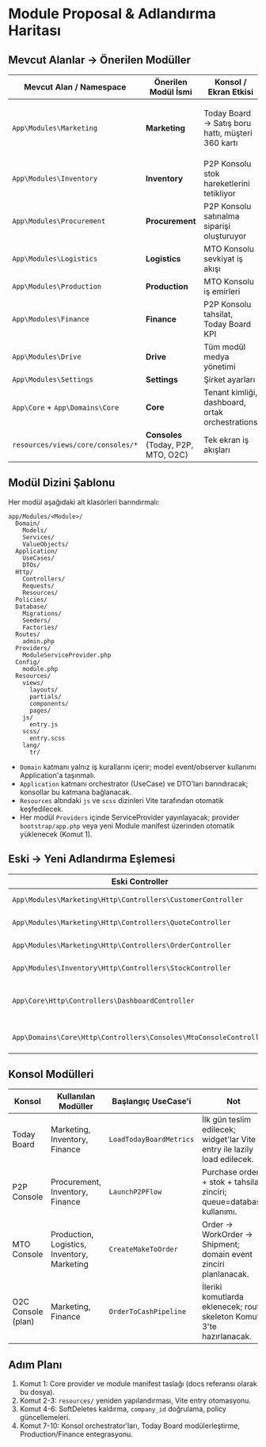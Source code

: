 # Module Proposal & Adlandırma Haritası

## Mevcut Alanlar → Önerilen Modüller
| Mevcut Alan / Namespace | Önerilen Modül İsmi | Konsol / Ekran Etkisi | Notlar |
| --- | --- | --- | --- |
| `App\Modules\Marketing` | **Marketing** | Today Board → Satış boru hattı, müşteri 360 kartı | URI ve rota isimleri `admin/marketing`, `admin.marketing.*` olarak güncellendi; View klasörleri modül kaynakları altında toplanmış durumda.【F:app/Modules/Marketing/Routes/admin.php†L1-L52】【F:app/Modules/Marketing/Resources/views/customers/index.blade.php†L1-L71】 |
| `App\Modules\Inventory` | **Inventory** | P2P Konsolu stok hareketlerini tetikliyor | JS/SCSS girişleri modül bazlı ayrılacak; konsol aksiyonları UseCase katmanına taşınacak. |
| `App\Modules\Procurement` | **Procurement** | P2P Konsolu satınalma siparişi oluşturuyor | `pos` rotaları `purchase-orders` olarak yeniden adlandırılacak; Domain → Application katmanı ile UseCase'ler yazılacak. |
| `App\Modules\Logistics` | **Logistics** | MTO Konsolu sevkiyat iş akışı | Shipment print view'ları module resources/pages/print altına alınacak. |
| `App\Modules\Production` | **Production** | MTO Konsolu iş emirleri | Work Order close işlemi Application UseCase'e taşınacak. |
| `App\Modules\Finance` | **Finance** | P2P Konsolu tahsilat, Today Board KPI | AP/AR ayrımı provider bazlı aktifleştirilecek; soft delete -> status alanı. |
| `App\Modules\Drive` | **Drive** | Tüm modül medya yönetimi | Upload akışları queue=database; Resources dizini `assets/` altına ayrılacak. |
| `App\Modules\Settings` | **Settings** | Şirket ayarları | Domain + Application katmanı ile company/theme yönetimi. |
| `App\Core` + `App\Domains\Core` | **Core** | Tenant kimliği, dashboard, ortak orchestrations | IdentifyTenant middleware, CompanyScope, tasarım token servisleri burada toplanacak. |
| `resources/views/core/consoles/*` | **Consoles** (Today, P2P, MTO, O2C) | Tek ekran iş akışları | Konsol UI'ları `resources/pages/consoles/<slug>.blade.php` altına taşınıp UseCase orchestrator'ları Core'da tanımlanacak. |

## Modül Dizini Şablonu
Her modül aşağıdaki alt klasörleri barındırmalı:
```
app/Modules/<Module>/
  Domain/
    Models/
    Services/
    ValueObjects/
  Application/
    UseCases/
    DTOs/
  Http/
    Controllers/
    Requests/
    Resources/
  Policies/
  Database/
    Migrations/
    Seeders/
    Factories/
  Routes/
    admin.php
  Providers/
    ModuleServiceProvider.php
  Config/
    module.php
  Resources/
    views/
      layouts/
      partials/
      components/
      pages/
    js/
      entry.js
    scss/
      entry.scss
    lang/
      tr/
```
- `Domain` katmanı yalnız iş kurallarını içerir; model event/observer kullanımı Application'a taşınmalı.
- `Application` katmanı orchestrator (UseCase) ve DTO'ları barındıracak; konsollar bu katmana bağlanacak.
- `Resources` altındaki `js` ve `scss` dizinleri Vite tarafından otomatik keşfedilecek.
- Her modül `Providers` içinde ServiceProvider yayınlayacak; provider `bootstrap/app.php` veya yeni Module manifest üzerinden otomatik yüklenecek (Komut 1).

## Eski → Yeni Adlandırma Eşlemesi
| Eski Controller | Yeni Konum | Not |
| --- | --- | --- |
| `App\Modules\Marketing\Http\Controllers\CustomerController` | `App\Modules\Marketing\Http\Controllers\CustomerController` | Namespace güncellendi; rota prefix `marketing`. |
| `App\Modules\Marketing\Http\Controllers\QuoteController` | `App\Modules\Marketing\Http\Controllers\QuoteController` | Print view path modül resources altında tutuluyor. |
| `App\Modules\Marketing\Http\Controllers\OrderController` | `App\Modules\Marketing\Http\Controllers\OrderController` | Finance entegrasyonu UseCase'e taşınacak. |
| `App\Modules\Inventory\Http\Controllers\StockController` | `App\Modules\Inventory\Http\Controllers\StockController` (korunur) | View path `Resources/views/pages/stock/`. |
| `App\Core\Http\Controllers\DashboardController` | `App\Consoles\Today\Http\Controllers\DashboardController` | Consoles katmanına taşınıp UseCase orchestrasyonu Application katmanında yazılacak. |
| `App\Domains\Core\Http\Controllers\Consoles\MtoConsoleController` | `App\Consoles\Mto\Http\Controllers\ConsoleController` | Konsol rotaları `routes/consoles/mto.php` olarak ayrılmalı. |

## Konsol Modülleri
| Konsol | Kullanılan Modüller | Başlangıç UseCase'i | Not |
| --- | --- | --- | --- |
| Today Board | Marketing, Inventory, Finance | `LoadTodayBoardMetrics` | İlk gün teslim edilecek; widget'lar Vite entry ile lazily load edilecek. |
| P2P Console | Procurement, Inventory, Finance | `LaunchP2PFlow` | Purchase order + stok + tahsilat zinciri; queue=database kullanımı. |
| MTO Console | Production, Logistics, Inventory, Marketing | `CreateMakeToOrder` | Order → WorkOrder → Shipment; domain event zinciri planlanacak. |
| O2C Console (plan) | Marketing, Finance | `OrderToCashPipeline` | İleriki komutlarda eklenecek; route skeleton Komut 3'te hazırlanacak. |

## Adım Planı
1. Komut 1: Core provider ve module manifest taslağı (docs referansı olarak bu dosya).<br>
2. Komut 2-3: `resources/` yeniden yapılandırması, Vite entry otomasyonu.<br>
3. Komut 4-6: SoftDeletes kaldırma, `company_id` doğrulama, policy güncellemeleri.<br>
4. Komut 7-10: Konsol orchestrator'ları, Today Board modülerleştirme, Production/Finance entegrasyonu.

